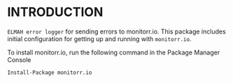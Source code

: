 # INTRODUCTION #

`ELMAH error logger` for sending errors to monitorr.io. This package includes initial configuration for getting up and running with `monitorr.io`.

To install monitorr.io, run the following command in the Package Manager Console

`Install-Package monitorr.io`
